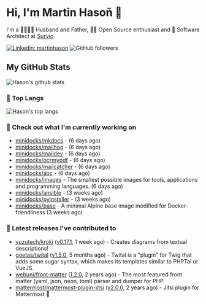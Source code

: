 # Hi, I'm Martin Hasoň 👋

I'm a 👨‍👩‍👧‍👦 Husband and Father, 🧑‍💻 Open Source enthusiast and 📐 Software Architect at [Survio](https://www.survio.com).

[![Linkedin: martinhason](https://img.shields.io/badge/-Martin%20Hasoň-blue?style=flat-square&logo=Linkedin&logoColor=white&link=https://www.linkedin.com/in/martinhason/)](https://www.linkedin.com/in/martinhason/)
![GitHub followers](https://img.shields.io/github/followers/hason?label=Follow&style=social)


## My GitHub Stats
![Hason's github stats](https://github-readme-stats.vercel.app/api?username=hason&show_icons=true&include_all_commits=true&theme=dracula&hide_border=true&hide_title=true)

### 💾 Top Langs
![Hason's top langs](https://github-readme-stats.vercel.app/api/top-langs/?username=hason&layout=compact&theme=dracula&hide_border=true&hide_title=true)

### 👷 Check out what I'm currently working on

- [minidocks/mkdocs](https://github.com/minidocks/mkdocs) -  (6 days ago)
- [minidocks/mailhog](https://github.com/minidocks/mailhog) -  (6 days ago)
- [minidocks/maildev](https://github.com/minidocks/maildev) -  (6 days ago)
- [minidocks/ocrmypdf](https://github.com/minidocks/ocrmypdf) -  (6 days ago)
- [minidocks/mailcatcher](https://github.com/minidocks/mailcatcher) -  (6 days ago)
- [minidocks/abc](https://github.com/minidocks/abc) -  (6 days ago)
- [minidocks/images](https://github.com/minidocks/images) - The smallest possible images for tools, applications and programming languages. (6 days ago)
- [minidocks/ansible](https://github.com/minidocks/ansible) -  (3 weeks ago)
- [minidocks/pyinstaller](https://github.com/minidocks/pyinstaller) -  (3 weeks ago)
- [minidocks/base](https://github.com/minidocks/base) - A minimal Alpine base image modified for Docker-friendliness (3 weeks ago)

### 🔭 Latest releases I've contributed to

- [yuzutech/kroki](https://github.com/yuzutech/kroki) ([v0.17.1](https://github.com/yuzutech/kroki/releases/tag/v0.17.1), 1 week ago) - Creates diagrams from textual descriptions!
- [goetas/twital](https://github.com/goetas/twital) ([v1.5.0](https://github.com/goetas/twital/releases/tag/v1.5.0), 5 months ago) - Twital is a &#34;plugin&#34; for Twig that adds some sugar syntax, which makes its templates similar to PHPTal or VueJS.
- [webuni/front-matter](https://github.com/webuni/front-matter) ([1.2.0](https://github.com/webuni/front-matter/releases/tag/1.2.0), 2 years ago) - The most featured front matter (yaml, json, neon, toml) parser and dumper for PHP.
- [mattermost/mattermost-plugin-jitsi](https://github.com/mattermost/mattermost-plugin-jitsi) ([v2.0.0](https://github.com/mattermost/mattermost-plugin-jitsi/releases/tag/v2.0.0), 2 years ago) - Jitsi plugin for Mattermost :electric_plug:
